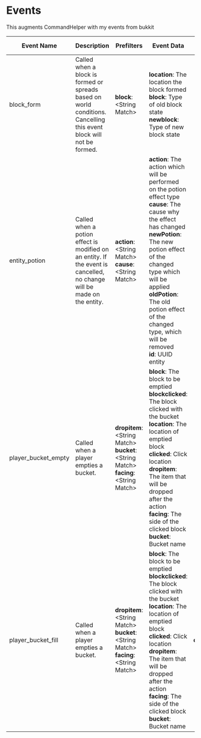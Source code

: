# Events

This augments CommandHelper with my events from bukkit

|**Event Name**| **Description** | **Prefilters** | **Event Data** | **Mutable Fields** |
|---|---|---|---|---|
block\_form | Called when a block is formed or spreads based on world conditions. Cancelling this event block will not be formed. | **block**: \<String Match\> | **location**: The location the block formed<br>**block**: Type of old block state<br>**newblock**: Type of new block state |  |
|entity\_potion|Called when a potion effect is modified on an entity. If the event is cancelled, no change will be made on the entity.| **action**: \<String Match\><br>**cause**: \<String Match\>|**action**: The action which will be performed on the potion effect type<br>**cause**: The cause why the effect has changed<br>**newPotion**: The new potion effect of the changed type which will be applied<br>**oldPotion**: The old potion effect of the changed type, which will be removed<br>**id**: UUID entity| |
|player\_bucket\_empty|Called when a player empties a bucket.|**dropitem**: \<String Match\>  <br>**bucket**: \<String Match\>  <br>**facing**: \<String Match\>|**block**: The block to be emptied  <br>**blockclicked**: The block clicked with the bucket  <br>**location**: The location of emptied block  <br>**clicked**: Сlick location  <br>**dropitem**: The item that will be dropped after the action  <br>**facing**: The side of the clicked block  <br>**bucket**: Bucket name| |
|player\_bucket\_fill|Called when a player empties a bucket.|**dropitem**: \<String Match\>  <br>**bucket**: \<String Match\>  <br>**facing**: \<String Match\>|**block**: The block to be emptied  <br>**blockclicked**: The block clicked with the bucket  <br>**location**: The location of emptied block  <br>**clicked**: Сlick location  <br>**dropitem**: The item that will be dropped after the action  <br>**facing**: The side of the clicked block  <br>**bucket**: Bucket name|**dropitem**|

